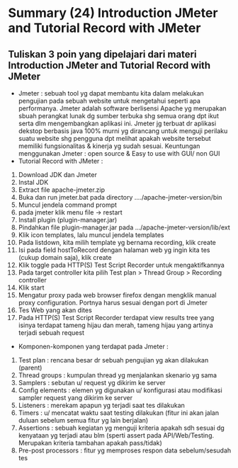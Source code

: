# Summary (24) Introduction JMeter and Tutorial Record with JMeter
## Tuliskan 3 poin yang dipelajari dari materi Introduction JMeter and Tutorial Record with JMeter

- Jmeter : sebuah tool yg dapat membantu kita dalam melakukan pengujian pada sebuah website untuk mengetahui seperti apa performanya. Jmeter adalah software berlisensi Apache yg merupakan sbuah perangkat lunak dg sumber terbuka shg semua orang dpt ikut serta dlm mengembangkan aplikasi ini. Jmeter jg terbuat dr aplikasi dekstop berbasis java 100% murni yg dirancang untuk menguji perilaku suatu website shg pengguna dpt melihat apakah website tersebut memiliki fungsionalitas & kinerja yg sudah sesuai. Keuntungan menggunakan Jmeter : open source & Easy to use with GUI/ non GUI 
- Tutorial Record with JMeter :
1. Download JDK dan Jmeter
2. Instal JDK
3. Extract file apache-jmeter.zip
4. Buka dan run jmeter.bat pada directory ..../apache-jmeter-version/bin
5. Muncul jendela command prompt
6. pada jmeter klik menu file -> restart
7. Install plugin (plugin-manager.jar)
8. Pindahkan  file plugin-manager.jar pada .../apache-jmeter-version/lib/ext
9. Klik icon templates, lalu muncul jendela templates
10. Pada listdown, kita milih template yg bernama recording, klik create
11. Isi pada field hostToRecord dengan halaman web yg ingin kita tes (cukup domain saja), klik create
12. Klik toggle pada HTTP(S) Test Script Recorder untuk mengaktifkannya
13. Pada target controller kita pilih Test plan > Thread Group > Recording controller
14. Klik start
15. Mengatur proxy pada web browser firefox dengan mengklik manual proxy configuration. Portnya harus sesuai dengan port di Jmeter
16. Tes Web yang akan dites
17. Pada HTTP(S) Test Script Recorder terdapat view results tree yang isinya terdapat tameng hijau dan merah, tameng hijau yang artinya terjadi sebuah request

- Komponen-komponen yang terdapat pada Jmeter :
1.	Test plan : rencana besar dr sebuah pengujian yg akan dilakukan (parent)
2.	Thread groups : kumpulan thread yg menjalankan skenario yg sama
3.	Samplers : sebutan u/ request yg dikirim ke server
4.	Config elements : elemen yg digunakan u/ konfigurasi atau modifikasi sampler request yang dikirim ke server
5.	Listeners : merekam apapun yg terjadi saat tes dilakukan
6.	Timers : u/ mencatat waktu saat testing dilakukan (fitur ini akan jalan duluan sebelum semua fitur yg lain berjalan)
7.	Assertions : sebuah kegiatan yg menguji kriteria apakah sdh sesuai dg kenyataan yg terjadi atau blm (sperti assert pada API/Web/Testing. Merupakan kriteria tambahan apakah pass/tidak)
8.	Pre-post processors : fitur yg memproses respon data sebelum/sesudah tes

